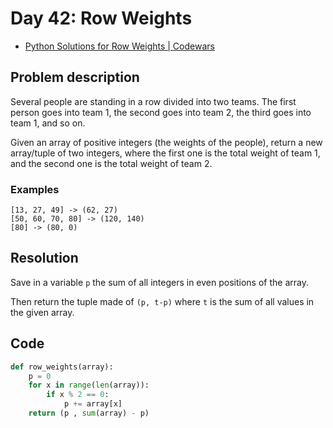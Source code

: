 # Day 42: Row Weights

- [Python Solutions for Row Weights | Codewars](https://www.codewars.com/kata/5abd66a5ccfd1130b30000a9)

## Problem description

Several people are standing in a row divided into two teams.
The first person goes into team 1, the second goes into team 2, the third goes into team 1, and so on.

Given an array of positive integers (the weights of the people), return a new array/tuple of two integers, where the first one is the total weight of team 1, and the second one is the total weight of team 2.

### Examples

```text
[13, 27, 49] -> (62, 27)
[50, 60, 70, 80] -> (120, 140)
[80] -> (80, 0)
```

## Resolution

Save in a variable `p` the sum of all integers in even positions of the array.

Then return the tuple made of `(p, t-p)` where `t` is the sum of all values in the given array.

## Code

```python
def row_weights(array):
    p = 0
    for x in range(len(array)):
        if x % 2 == 0:
            p += array[x]
    return (p , sum(array) - p)
```
